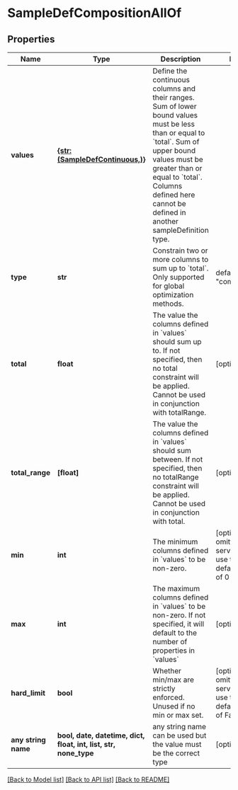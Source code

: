 # SampleDefCompositionAllOf


## Properties
Name | Type | Description | Notes
------------ | ------------- | ------------- | -------------
**values** | [**{str: (SampleDefContinuous,)}**](SampleDefContinuous.md) | Define the continuous columns and their ranges. Sum of lower bound values must be less than or equal to &#x60;total&#x60;. Sum of upper bound values must be greater than or equal to &#x60;total&#x60;. Columns defined here cannot be defined in another sampleDefinition type.  | 
**type** | **str** | Constrain two or more columns to sum up to &#x60;total&#x60;. Only supported for global optimization methods.  | defaults to "composition"
**total** | **float** | The value the columns defined in &#x60;values&#x60; should sum up to. If not specified, then no total constraint will be applied. Cannot be used in conjunction with totalRange. | [optional] 
**total_range** | **[float]** | The value the columns defined in &#x60;values&#x60; should sum between. If not specified, then no totalRange constraint will be applied. Cannot be used in conjunction with total. | [optional] 
**min** | **int** | The minimum columns defined in &#x60;values&#x60; to be non-zero. | [optional]  if omitted the server will use the default value of 0
**max** | **int** | The maximum columns defined in &#x60;values&#x60; to be non-zero. If not specified, it will default to the number of properties in &#x60;values&#x60; | [optional] 
**hard_limit** | **bool** | Whether min/max are strictly enforced. Unused if no min or max set.  | [optional]  if omitted the server will use the default value of False
**any string name** | **bool, date, datetime, dict, float, int, list, str, none_type** | any string name can be used but the value must be the correct type | [optional]

[[Back to Model list]](../README.md#documentation-for-models) [[Back to API list]](../README.md#documentation-for-api-endpoints) [[Back to README]](../README.md)


